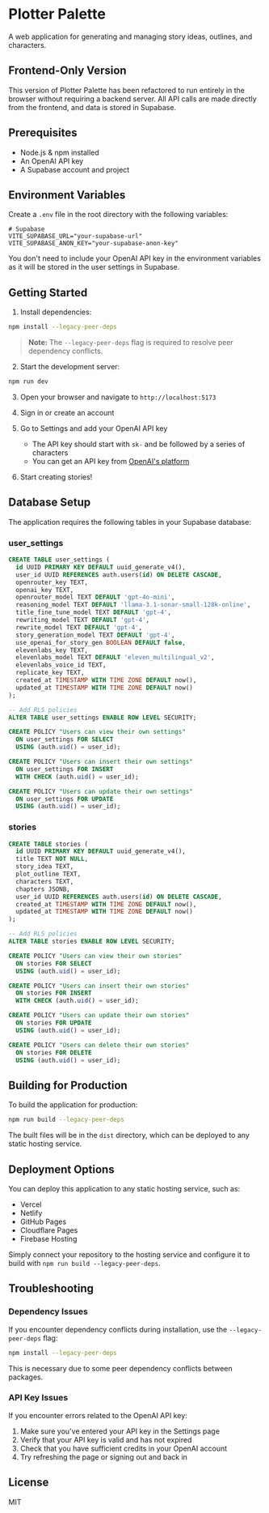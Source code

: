 # Plotter Palette

A web application for generating and managing story ideas, outlines, and characters.

## Frontend-Only Version

This version of Plotter Palette has been refactored to run entirely in the browser without requiring a backend server. All API calls are made directly from the frontend, and data is stored in Supabase.

## Prerequisites

- Node.js & npm installed
- An OpenAI API key
- A Supabase account and project

## Environment Variables

Create a `.env` file in the root directory with the following variables:

```
# Supabase
VITE_SUPABASE_URL="your-supabase-url"
VITE_SUPABASE_ANON_KEY="your-supabase-anon-key"
```

You don't need to include your OpenAI API key in the environment variables as it will be stored in the user settings in Supabase.

## Getting Started

1. Install dependencies:

```sh
npm install --legacy-peer-deps
```

> **Note:** The `--legacy-peer-deps` flag is required to resolve peer dependency conflicts.

2. Start the development server:

```sh
npm run dev
```

3. Open your browser and navigate to `http://localhost:5173`

4. Sign in or create an account

5. Go to Settings and add your OpenAI API key
   - The API key should start with `sk-` and be followed by a series of characters
   - You can get an API key from [OpenAI's platform](https://platform.openai.com/api-keys)

6. Start creating stories!

## Database Setup

The application requires the following tables in your Supabase database:

### user_settings

```sql
CREATE TABLE user_settings (
  id UUID PRIMARY KEY DEFAULT uuid_generate_v4(),
  user_id UUID REFERENCES auth.users(id) ON DELETE CASCADE,
  openrouter_key TEXT,
  openai_key TEXT,
  openrouter_model TEXT DEFAULT 'gpt-4o-mini',
  reasoning_model TEXT DEFAULT 'llama-3.1-sonar-small-128k-online',
  title_fine_tune_model TEXT DEFAULT 'gpt-4',
  rewriting_model TEXT DEFAULT 'gpt-4',
  rewrite_model TEXT DEFAULT 'gpt-4',
  story_generation_model TEXT DEFAULT 'gpt-4',
  use_openai_for_story_gen BOOLEAN DEFAULT false,
  elevenlabs_key TEXT,
  elevenlabs_model TEXT DEFAULT 'eleven_multilingual_v2',
  elevenlabs_voice_id TEXT,
  replicate_key TEXT,
  created_at TIMESTAMP WITH TIME ZONE DEFAULT now(),
  updated_at TIMESTAMP WITH TIME ZONE DEFAULT now()
);

-- Add RLS policies
ALTER TABLE user_settings ENABLE ROW LEVEL SECURITY;

CREATE POLICY "Users can view their own settings"
  ON user_settings FOR SELECT
  USING (auth.uid() = user_id);

CREATE POLICY "Users can insert their own settings"
  ON user_settings FOR INSERT
  WITH CHECK (auth.uid() = user_id);

CREATE POLICY "Users can update their own settings"
  ON user_settings FOR UPDATE
  USING (auth.uid() = user_id);
```

### stories

```sql
CREATE TABLE stories (
  id UUID PRIMARY KEY DEFAULT uuid_generate_v4(),
  title TEXT NOT NULL,
  story_idea TEXT,
  plot_outline TEXT,
  characters TEXT,
  chapters JSONB,
  user_id UUID REFERENCES auth.users(id) ON DELETE CASCADE,
  created_at TIMESTAMP WITH TIME ZONE DEFAULT now(),
  updated_at TIMESTAMP WITH TIME ZONE DEFAULT now()
);

-- Add RLS policies
ALTER TABLE stories ENABLE ROW LEVEL SECURITY;

CREATE POLICY "Users can view their own stories"
  ON stories FOR SELECT
  USING (auth.uid() = user_id);

CREATE POLICY "Users can insert their own stories"
  ON stories FOR INSERT
  WITH CHECK (auth.uid() = user_id);

CREATE POLICY "Users can update their own stories"
  ON stories FOR UPDATE
  USING (auth.uid() = user_id);

CREATE POLICY "Users can delete their own stories"
  ON stories FOR DELETE
  USING (auth.uid() = user_id);
```

## Building for Production

To build the application for production:

```sh
npm run build --legacy-peer-deps
```

The built files will be in the `dist` directory, which can be deployed to any static hosting service.

## Deployment Options

You can deploy this application to any static hosting service, such as:

- Vercel
- Netlify
- GitHub Pages
- Cloudflare Pages
- Firebase Hosting

Simply connect your repository to the hosting service and configure it to build with `npm run build --legacy-peer-deps`.

## Troubleshooting

### Dependency Issues

If you encounter dependency conflicts during installation, use the `--legacy-peer-deps` flag:

```sh
npm install --legacy-peer-deps
```

This is necessary due to some peer dependency conflicts between packages.

### API Key Issues

If you encounter errors related to the OpenAI API key:

1. Make sure you've entered your API key in the Settings page
2. Verify that your API key is valid and has not expired
3. Check that you have sufficient credits in your OpenAI account
4. Try refreshing the page or signing out and back in

## License

MIT
